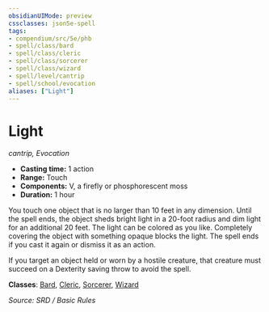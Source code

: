 ```yaml
---
obsidianUIMode: preview
cssclasses: json5e-spell
tags:
- compendium/src/5e/phb
- spell/class/bard
- spell/class/cleric
- spell/class/sorcerer
- spell/class/wizard
- spell/level/cantrip
- spell/school/evocation
aliases: ["Light"]
---
```

# Light
*cantrip, Evocation*  

- **Casting time:** 1 action
- **Range:** Touch
- **Components:** V, a firefly or phosphorescent moss
- **Duration:** 1 hour

You touch one object that is no larger than 10 feet in any dimension. Until the spell ends, the object sheds bright light in a 20-foot radius and dim light for an additional 20 feet. The light can be colored as you like. Completely covering the object with something opaque blocks the light. The spell ends if you cast it again or dismiss it as an action.

If you target an object held or worn by a hostile creature, that creature must succeed on a Dexterity saving throw to avoid the spell.

**Classes**: [Bard](compendium/classes/bard.md), [Cleric](compendium/classes/cleric.md), [Sorcerer](compendium/classes/sorcerer.md), [Wizard](compendium/classes/wizard.md)

*Source: SRD / Basic Rules*